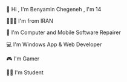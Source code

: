 👋 Hi , I'm Benyamin Chegeneh , I'm 14

🚩🇮🇷 I'm from IRAN

🔧 I'm Computer and Mobile Software Repairer

💻 I'm Windows App & Web Developer

🎮 I'm Gamer

👨‍🎓 I'm Student

